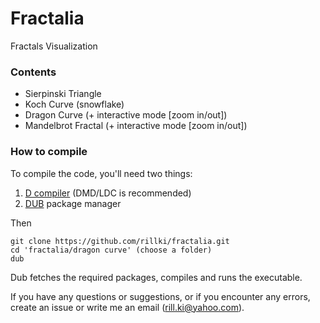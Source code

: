 # Fractalia
Fractals Visualization

### Contents
* Sierpinski Triangle
* Koch Curve (snowflake)
* Dragon Curve (+ interactive mode [zoom in/out])
* Mandelbrot Fractal (+ interactive mode [zoom in/out])

### How to compile
To compile the code, you'll need two things:
1. [D compiler](https://dlang.org/download.html) (DMD/LDC is recommended)
2. [DUB](https://dub.pm/) package manager 

Then
```
git clone https://github.com/rillki/fractalia.git
cd 'fractalia/dragon curve' (choose a folder)
dub
```
Dub fetches the required packages, compiles and runs the executable.

If you have any questions or suggestions, or if you encounter any errors, create an issue or write me an email (rill.ki@yahoo.com).
